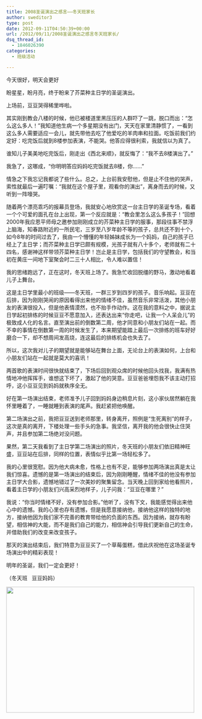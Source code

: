 ```yaml
---
title: 2008圣诞演出之感言——冬天班家长
author: sweditor3
type: post
date: 2012-09-11T04:50:39+00:00
url: /2012/09/11/2008圣诞演出之感言冬天班家长/
dsq_thread_id:
  - 1846026390
categories:
  - 班级活动

---
```

今天很好，明天会更好
  
盼星星，盼月亮，终于盼来了芥菜种主日学的圣诞演出。
  
上场前，豆豆哭得稀里哗啦。
  
其实刚到教会八楼的时候，他已被楼道里黑压压的人群吓了一跳，脱口而出：“怎么这么多人！”我知道他生病一个多星期没有出门，天天在家里清静惯了，一看到这么多人需要适应一会儿，就先带他去吃了他爱吃的羊肉串和拉面。吃饭前我们约定好：吃完饭后就到8楼参加表演，不能哭。他答应得很利索，我就信以为真了。
  
谁知儿子美美地吃完饭后，刚走出《西北来顺》，就反悔了：“我不去8楼演出了。”
  
我急了，这哪成，“你明明答应妈妈吃完饭就去8楼，你……”
  
情急之下我忘记我都说了些什么。总之，上台前我安慰他，但是止不住他的哭声，索性就最后一遍叮嘱：“我就在这个屋子里，观看你的演出”，离身而去的时候，又听到一阵嚎哭。
  
随着两个漂亮乖巧的报幕员登场，我就安心地欣赏这一台主日学的圣诞专场，看着一个个可爱的面孔在台上出现，第一个反应就是：“教会里怎么这么多孩子！”回想2000年我应恩平师母之邀参加刚刚成立的芥菜种主日学的服事，那段往事不禁浮上脑海，知春路附近的一所民宅，三岁至八岁年龄不等的孩子，总共还不到十个，如今8年的时间过去了，我由一个懵懂的年轻姊妹成长为一个妈妈，自己的孩子已经上了主日学；而芥菜种主日学已颇有规模，光孩子就有八十多个，老师就有二十四名，感谢神这样带领芥菜种主日学！岂止是主日学，包括我们的守望教会，和当初在黄庄一间地下室聚会时二三十人相比，令人难以置信！
  
我的思绪跑远了，正在这时，冬天班上场了。我急忙收回脱缰的野马，激动地看着儿子上舞台。
  
这是主日学里最小的班级——冬天班，一群三岁到四岁的孩子。音乐响起。豆豆在后排，因为刚刚哭闹的原因看得出来他的情绪不佳，虽然音乐非常活泼，其他小朋友的表演很投入，但是他表情漠然，也不抬手作动作。这在我的意料之中，据说主日学起初排练的时候豆豆不愿意加入，还表达出来“你走吧，让我一个人呆会儿”的极致成人化的名言。直至演出前的倒数第二周，他才同意和小朋友们站在一起。而不幸的事情在倒数第一周的时候发生了，本来期望能踏上最后一次排练的班车好好磨合一下，却不想周间发高烧，连这最后的排练机会也失去了。
  
所以，这次我对儿子的期望就是能够站在舞台上面，无论台上的表演如何，上台和小朋友们站在一起就是莫大的喜讯！
  
两首歌的表演时间很快就结束了，下场后回到观众席的时候他回头找我，我满有热情地冲他挥挥手，谁想这下坏了，激起了他的哭意。豆豆爸爸埋怨我不该主动打招呼，这小豆豆见到妈妈就秩序全无。
  
好在第一场演出结束，老师准予儿子回到妈妈身边稍息片刻，这小家伙居然躺在我怀里睡着了，一睡就睡到表演的尾声。我赶紧把他唤醒。
  
第二场演出之前，我把豆豆送到老师那里，转身离开，照例是“生死离别”的样子，这次是真的离开，下楼处理一些手头的急事。我坚信，离开我的他会很快止住哭声，并且参加第二场绝对没问题。
  
果然，第二天我看到了主日学第二场演出的照片，冬天班的小朋友们依旧精神旺盛，豆豆站在后排，同样的位置，表情似乎比第一场轻松多了。
  
我的心里很宽慰。因为他大病未愈，性格上也有不足，能够参加两场演出真是太让我们惊喜。遗憾的是第一场演出的结束后，因为刚刚睡醒，情绪不佳的他没有参加主日学大合影，遗憾地错过了一次美妙的聚集留念。当天晚上回到家给他看照片，看着主日学的小朋友们兴高采烈地样子，儿子问我：“豆豆在哪里？”
  
我说：“你当时情绪不好，没有参加合影。”他听了，没有下文，我能感觉得出来他心中的遗憾。我的心里也存有遗憾，但是我愿意接纳他，接纳他这样的独特的地方，接纳他因为我们家不完善的教育带给他的负面的东西。因为接纳，就存有盼望，相信神的大能，而不是我们自己的能力，相信神会引导我们更新自己的生命，并借助我们的改变来改变孩子。
  
那天的演出结束后，我们特意为豆豆买了一个草莓蛋糕，借此庆祝他在这场圣诞专场演出中的精彩表现！
  
明年的圣诞，我们一定会更好！
  
（冬天班   豆豆妈妈）

<a href="http://t5.shwchurch.org/2012/09/11/2008%e5%9c%a3%e8%af%9e%e6%bc%94%e5%87%ba%e4%b9%8b%e6%84%9f%e8%a8%80-%e5%86%ac%e5%a4%a9%e7%8f%ad%e5%ae%b6%e9%95%bf/8-2/" rel="attachment wp-att-3567"><img class="aligncenter size-full wp-image-3567" title="8" src="http://t5.shwchurch.org/wp-content/uploads/2012/09/20120911125019636.jpg" alt="" width="500" height="335" srcset="http://t5.shwchurch.org/wp-content/uploads/2012/09/20120911125019636.jpg 500w, http://t5.shwchurch.org/wp-content/uploads/2012/09/20120911125019636-300x201.jpg 300w" sizes="(max-width: 500px) 100vw, 500px" /></a>